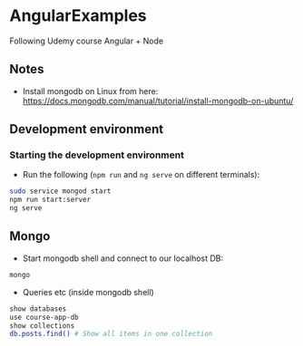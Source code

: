 # AngularExamples

Following Udemy course Angular + Node

## Notes
- Install mongodb on Linux from here: https://docs.mongodb.com/manual/tutorial/install-mongodb-on-ubuntu/

## Development environment

### Starting the development environment
- Run the following (`npm run` and `ng serve` on different terminals):
```sh
sudo service mongod start
npm run start:server
ng serve
```

## Mongo
- Start mongodb shell and connect to our localhost DB:
```sh
mongo
```
- Queries etc (inside mongodb shell)
```sh
show databases
use course-app-db
show collections
db.posts.find() # Show all items in one collection
```